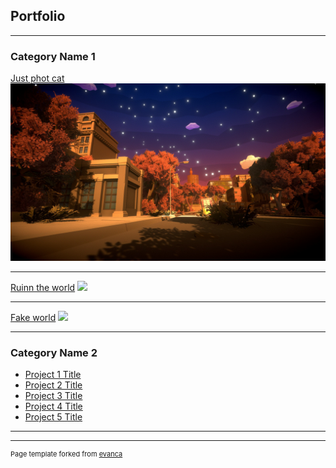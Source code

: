 ## Portfolio

---

### Category Name 1 

[Just phot cat](/sample_page)
<img src="images/Photo_Cat_Picture.png?raw=true"/>

---
[Ruinn the world](/pdf/sample_presentation.pdf)
<img src="images/dummy_thumbnail.jpg?raw=true"/>

---
[Fake world](http://example.com/)
<img src="images/Fake_World_Picture.png?raw=true"/>

---

### Category Name 2

- [Project 1 Title](http://example.com/)
- [Project 2 Title](http://example.com/)
- [Project 3 Title](http://example.com/)
- [Project 4 Title](http://example.com/)
- [Project 5 Title](http://example.com/)

---




---
<p style="font-size:11px">Page template forked from <a href="https://github.com/evanca/quick-portfolio">evanca</a></p>
<!-- Remove above link if you don't want to attibute -->
